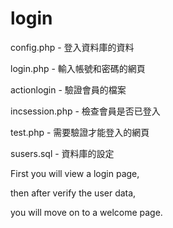 # login

config.php - 登入資料庫的資料

login.php - 輸入帳號和密碼的網頁

actionlogin - 驗證會員的檔案

incsession.php - 檢查會員是否已登入

test.php - 需要驗證才能登入的網頁

susers.sql - 資料庫的設定

First you will view a login page,

then after verify the user data, 

you will move on to a welcome page.


